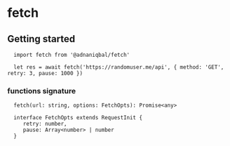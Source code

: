 # fetch



## Getting started

      import fetch from '@adnaniqbal/fetch'

      let res = await fetch('https://randomuser.me/api', { method: 'GET', retry: 3, pause: 1000 })
 

 ### functions signature
      fetch(url: string, options: FetchOpts): Promise<any> 

      interface FetchOpts extends RequestInit {
         retry: number,
         pause: Array<number> | number
      }
